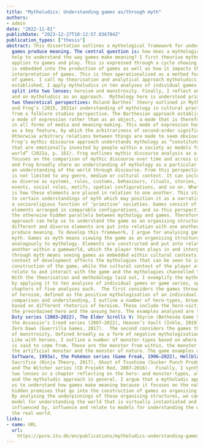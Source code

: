 ```yaml
---
title: "Mytholudics: Understanding games as/through myth"
authors:
- admin
date: "2022-11-01"
publishDate: "2023-12-27T10:12:57.036704Z"
publication_types: ["thesis"]
abstract: This dissertation outlines a mythological framework for understanding how
  games produce meaning. The central question is: how does a mythological approach
  help to understand the way games make meaning? I first theorise mythology as it
  applies to games and play. This is expressed through a cycle showing how mythology
  is embedded into the production of games as well as how it impacts the playing and
  interpretation of games. This is then operationalised as a method for the analysis
  of games. I call my theorisation and analytical approach mytholudics. With this
  established, I apply mytholudics in ten analyses of individual games or game series,
  split into two lenses: heroism and monstrosity. Finally, I reflect on these analyses
  and on mytholudics as an approach.  Mythology here is understood primarily from
  two theoretical perspectives: Roland Barthes’ theory outlined in Mythologies (1972/2009)
  and Frog’s (2015, 2021a) understanding of mythology in cultural practice and discourse
  from a folklore studies perspective. The Barthesian approach establishes myth as
  a mode of expression rather than as an object, a mode that is therefore prevalent
  in all forms of media and meaning-making. This mode of expression has naturalisation
  as a key feature, by which the arbitrariness of second-order signification is masked.
  Otherwise arbitrary relations between things are made to seem obvious and natural.
  Frog’s mythic discourse approach understands mythology as “constituted of signs
  that are emotionally invested by people within a society as models for knowing the
  world” (2021a, p. 161). Frog outlines mythic discourse analysis as a method which
  focuses on the comparison of mythic discourse over time and across cultures.  Barthes
  and Frog broadly share an understanding of mythology as a particular way of communicating
  an understanding of the world through discourse. From this perspective, mythology
  is not limited to any genre, medium or cultural context. It can include phenomena
  as diverse as systems, rules, customs, behaviours, rituals, stories, characters,
  events, social roles, motifs, spatial configurations, and so on. What is important
  is how these elements are placed in relation to one another. This stands in contrast
  to certain understandings of myth which may position it as a narrative genre or
  a socioreligious function of ‘primitive’ societies. Games consist of the same diverse
  elements arranged in comparable configurations, and so this perspective highlights
  the otherwise hidden parallels between mythology and games. Therefore, a mythological
  approach can help us to understand the game as an organising structure in which
  different and diverse elements are put into relation with one another in order to
  produce meaning. To develop this framework, I argue for analysing games as and through
  myth. Games as myth means viewing the game as an organising structure that works
  analogously to mythology. Elements are constructed and put into relation with one
  another within a gameworld, which the player then plays in and interprets. Games
  through myth means seeing games as embedded within cultural contexts. The cultural
  context of development affects the mythologies that can be seen to influence the
  construction of the game, while the cultural context of the player affects how they
  relate to and interact with the game and the mythologies channelled through it.
  With the theorisation and methodology laid out, I exemplify the mytholudic approach
  by applying it to ten analyses of individual games or game series, split into two
  chapters of five analyses each.  The first considers the games through the lens
  of heroism, defined as the positive mythologisation of an individual. To help with
  comparison and understanding, I outline a number of hero-types, broad categories
  based on different rhetorics of heroism. These include the hero-victim, the hero-sceptic,
  the preordained hero and the unsung hero. The examples analysed are the Call of
  Duty series (2003–2022), The Elder Scrolls V: Skyrim (Bethesda Game Studios, 2011),
  the Assassin’s Creed series (2007–2022), Heaven’s Vault (Inkle, 2019) and Horizon
  Zero Dawn (Guerrilla Games, 2017).  The second considers the games through the lens
  of monstrosity, defined broadly as a form of negative mythologisation of an entity.
  Like with heroes, I outline a number of monster-types based on where their monstrosity
  is said to come from. These are the monster from within, the monster from without,
  the artificial monster and the monster of nature. The game examples are Doom (id
  Software, 1993a), the Pokémon series (Game Freak, 1996–2022), Hellblade: Senua’s
  Sacrifice (Ninja Theory, 2017), Ghost of Tsushima (Sucker Punch Productions, 2020a)
  and The Witcher series (CD Projekt Red, 2007–2016).  Finally, I synthesise these
  two lenses in a chapter reflecting on the hero- and monster-types, all ten analyses
  and the mytholudic approach in general. I argue that a mytholudic approach helps
  us to understand how games make meaning because it focuses on the naturalised and
  hidden premises that go into the construction of games as organising structures.
  By analysing the underpinnings of those organising structures, we can outline the
  model for understanding the world that is virtually instantiated and how they are
  influenced by, influence and relate to models for understanding the world—mythologies—in
  the real world.
links:
- name: URL
  url: 
    https://pure.itu.dk/en/publications/mytholudics-understanding-games-asthrough-myth
---
```

